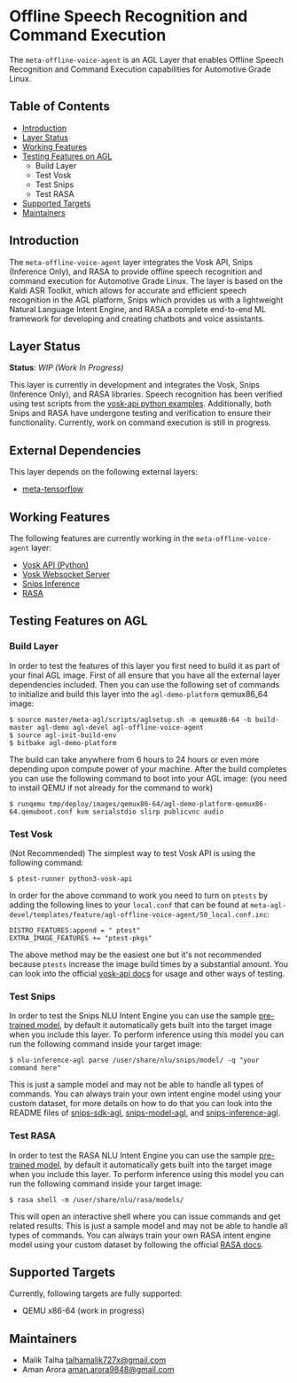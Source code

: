 # Offline Speech Recognition and Command Execution
The `meta-offline-voice-agent` is an AGL Layer that enables Offline Speech Recognition and Command Execution capabilities for Automotive Grade Linux.

## Table of Contents
- [Introduction](#introduction)
- [Layer Status](#layer-status)
- [Working Features](#working-features)
- [Testing Features on AGL](#testing-features-on-agl)
    - Build Layer
    - Test Vosk
    - Test Snips
    - Test RASA
- [Supported Targets](#supported-targets)
- [Maintainers](#maintainers)

## Introduction
The `meta-offline-voice-agent` layer integrates the Vosk API, Snips (Inference Only), and RASA to provide offline speech recognition and command execution for Automotive Grade Linux. The layer is based on the Kaldi ASR Toolkit, which allows for accurate and efficient speech recognition in the AGL platform, Snips which provides us with a lightweight Natural Language Intent Engine, and RASA a complete end-to-end ML framework for developing and creating chatbots and voice assistants.

## Layer Status
**Status**: *WIP (Work In Progress)*

This layer is currently in development and integrates the Vosk, Snips (Inference Only), and RASA libraries. Speech recognition has been verified using test scripts from the [vosk-api python examples](https://github.com/alphacep/vosk-api/tree/master/python/example). Additionally, both Snips and RASA have undergone testing and verification to ensure their functionality. Currently, work on command execution is still in progress.

## External Dependencies
This layer depends on the following external layers:
- [meta-tensorflow](https://git.yoctoproject.org/meta-tensorflow)

## Working Features
The following features are currently working in the `meta-offline-voice-agent` layer:
- [Vosk API (Python)](https://github.com/alphacep/vosk-api/tree/master/python)
- [Vosk Websocket Server](https://github.com/alphacep/vosk-server/tree/master/websocket)
- [Snips Inference](https://github.com/malik727/snips-inference-agl)
- [RASA](https://github.com/RasaHQ/rasa)

## Testing Features on AGL
    
### Build Layer
In order to test the features of this layer you first need to build it as part of your final AGL image. First of all ensure that you have all the external layer dependencies included. Then you can use the following set of commands to initialize and build this layer into the `agl-demo-platform` qemux86_64 image:
```shell
$ source master/meta-agl/scripts/aglsetup.sh -m qemux86-64 -b build-master agl-demo agl-devel agl-offline-voice-agent
$ source agl-init-build-env
$ bitbake agl-demo-platform
```

The build can take anywhere from 6 hours to 24 hours or even more depending upon compute power of your machine. After the build completes you can use the following command to boot into your AGL image: (you need to install QEMU if not already for the command to work)
```shell
$ runqemu tmp/deploy/images/qemux86-64/agl-demo-platform-qemux86-64.qemuboot.conf kvm serialstdio slirp publicvnc audio
```

### Test Vosk
(Not Recommended) The simplest way to test Vosk API is using the following command: 
```shell
$ ptest-runner python3-vosk-api
```

In order for the above command to work you need to turn on `ptests` by adding the following lines to your `local.conf` that can be found at `meta-agl-devel/templates/feature/agl-offline-voice-agent/50_local.conf.inc`:
```shell
DISTRO_FEATURES:append = " ptest"
EXTRA_IMAGE_FEATURES += "ptest-pkgs"
```

The above method may be the easiest one but it's not recommended because `ptests` increase the image build times by a substantial amount. You can look into the official [vosk-api docs](https://alphacephei.com/vosk/install) for usage and other ways of testing.

### Test Snips
In order to test the Snips NLU Intent Engine you can use the sample [pre-trained model](https://github.com/malik727/nlu-model-agl), by default it automatically gets built into the target image when you include this layer. To perform inference using this model you can run the following command inside your target image:
```shell
$ nlu-inference-agl parse /user/share/nlu/snips/model/ -q "your command here"
```

This is just a sample model and may not be able to handle all types of commands. You can always train your own intent engine model using your custom dataset, for more details on how to do that you can look into the README files of [snips-sdk-agl](https://github.com/malik727/snips-sdk-agl), [snips-model-agl](https://github.com/malik727/nlu-model-agl), and [snips-inference-agl](https://github.com/malik727/snips-inference-agl).

### Test RASA
In order to test the RASA NLU Intent Engine you can use the sample [pre-trained model](https://github.com/malik727/rasa-model-agl), by default it automatically gets built into the target image when you include this layer. To perform inference using this model you can run the following command inside your target image:
```shell
$ rasa shell -m /user/share/nlu/rasa/models/
```

This will open an interactive shell where you can issue commands and get related results. This is just a sample model and may not be able to handle all types of commands. You can always train your own RASA intent engine model using your custom dataset by following the official [RASA docs](https://rasa.com/docs/rasa/).

## Supported Targets
Currently, following targets are fully supported:
- QEMU x86-64 (work in progress)

## Maintainers
- Malik Talha <talhamalik727x@gmail.com>
- Aman Arora <aman.arora9848@gmail.com>
